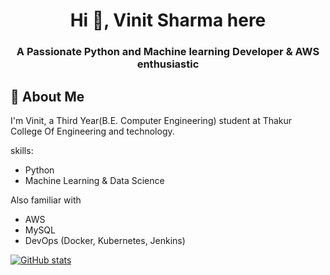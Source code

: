 <h1 align="center">Hi 👋, Vinit Sharma here</h1>
<h3 align="center">A Passionate Python and Machine learning Developer & AWS enthusiastic</h3>

## 🚀 About Me
I'm Vinit, a Third Year(B.E. Computer Engineering) student at Thakur College Of Engineering and technology.


skills:  
- Python 
- Machine Learning & Data Science

Also familiar with  
- AWS
- MySQL
- DevOps (Docker, Kubernetes, Jenkins)


[![GitHub stats](https://github-readme-stats.vercel.app/api?username=sVinit108&theme=merko&show_icons=true)](https://github.com/sVinit108)


<!--
**sVinit108/sVinit108** is a ✨ _special_ ✨ repository because its `README.md` (this file) appears on your GitHub profile.

Here are some ideas to get you started:

- 🔭 I’m currently working on ...
- 🌱 I’m currently learning ...
- 👯 I’m looking to collaborate on ...
- 🤔 I’m looking for help with ...
- 💬 Ask me about ...
- 📫 How to reach me: ...
- 😄 Pronouns: ...
- ⚡ Fun fact: ...
-->
